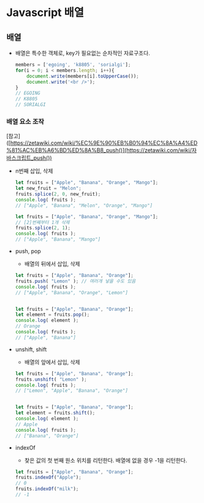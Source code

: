 # Javascript 배열

## 배열 

* 배열은 특수한 객체로, key가 필요없는 순차적인 자료구조다.

  ```javascript
  members = ['egoing', 'k8805', 'sorialgi'];
  for(i = 0; i < members.length; i++){
      document.write(members[i].toUpperCase());   
      document.write('<br />');
  }
  // EGOING
  // K8805
  // SORIALGI
  ```

  

### 배열 요소 조작

[참고]([https://zetawiki.com/wiki/%EC%9E%90%EB%B0%94%EC%8A%A4%ED%81%AC%EB%A6%BD%ED%8A%B8_push()](https://zetawiki.com/wiki/자바스크립트_push())

* n번째 삽입, 삭제

  ```javascript
  let fruits = ["Apple", "Banana", "Orange", "Mango"];
  let new_fruit = "Melon";
  fruits.splice(2, 0, new_fruit);
  console.log( fruits );
  // ["Apple", "Banana", "Melon", "Orange", "Mango"]
  
  let fruits = ["Apple", "Banana", "Orange", "Mango"];
  // [2]번째부터 1개 삭제
  fruits.splice(2, 1);
  console.log( fruits );
  // ["Apple", "Banana", "Mango"]
  ```



* push, pop

  * 배열의 뒤에서 삽입, 삭제

  ```javascript
  let fruits = ["Apple", "Banana", "Orange"];
  fruits.push( "Lemon" ); // 여러개 넣을 수도 있음
  console.log( fruits );
  // ["Apple", "Banana", "Orange", "Lemon"]
  
  
  let fruits = ["Apple", "Banana", "Orange"];
  let element = fruits.pop();
  console.log( element );
  // Orange
  console.log( fruits );
  // ["Apple", "Banana"]
  ```

  

* unshift, shift

  * 배열의 앞에서 삽입, 삭제

  ```javascript
  let fruits = ["Apple", "Banana", "Orange"];
  fruits.unshift( "Lemon" );
  console.log( fruits );
  // ["Lemon", "Apple", "Banana", "Orange"]
  
  
  let fruits = ["Apple", "Banana", "Orange"];
  let element = fruits.shift();
  console.log( element );
  // Apple
  console.log( fruits );
  // ["Banana", "Orange"]
  ```

  

* indexOf

  * 찾은 값의 첫 번째 원소 위치를 리턴한다. 배열에 없을 경우 -1을 리턴한다.

  ```javascript
  let fruits = ["Apple", "Banana", "Orange"];
  fruits.indexOf("Apple");
  // 0
  fruits.indexOf("milk");
  // -1
  ```

  


